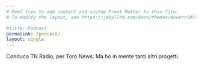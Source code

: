 ```yaml
---
# Feel free to add content and custom Front Matter to this file.
# To modify the layout, see https://jekyllrb.com/docs/themes/#overriding-theme-defaults

#title: Podcast
permalink: /podcast/
layout: single
---
```


Conduco TN Radio, per Toro News. Ma ho in mente tanti altri progetti.